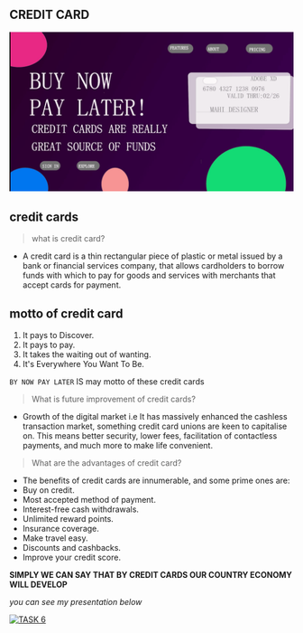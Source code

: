 
## CREDIT CARD



![CREDIT CARDS ](https://github.com/saimaheshmarpu/sai/blob/main/adobe.dx%20sai%20mahesh.png)
## credit cards
> what is credit card?
 * A credit card is a thin rectangular piece of plastic or metal issued by a bank or financial services company, that allows cardholders to borrow funds with which to pay for goods and services with merchants that accept cards for payment.
 ## motto of credit card
 1) It pays to Discover.
 1)  It pays to pay.
 3) It takes the waiting out of wanting.
 4) It's Everywhere You Want To Be.

 ``BY NOW PAY LATER`` IS may motto of these credit cards
 > What is future improvement of credit cards?
 * Growth of the digital market
 i.e It has massively enhanced the cashless transaction market, something credit card unions are keen to capitalise on. This means better security, lower fees, facilitation of contactless payments, and much more to make life convenient.

 > What are the advantages of credit card?
* The benefits of credit cards are innumerable, and some prime ones are:
* Buy on credit.
* Most accepted method of payment.
* Interest-free cash withdrawals.
* Unlimited reward points.
* Insurance coverage.
* Make travel easy.
* Discounts and cashbacks.
* Improve your credit score.
 
 __SIMPLY WE CAN SAY THAT BY CREDIT CARDS OUR COUNTRY ECONOMY WILL DEVELOP__ 
 
 *you can see my presentation below*

 
 [![TASK 6 ](https://res.cloudinary.com/marcomontalbano/image/upload/v1646289138/video_to_markdown/images/youtube--0KHQXmZxB1I-c05b58ac6eb4c4700831b2b3070cd403.jpg)](https://youtu.be/0KHQXmZxB1I "TASK 6 ")